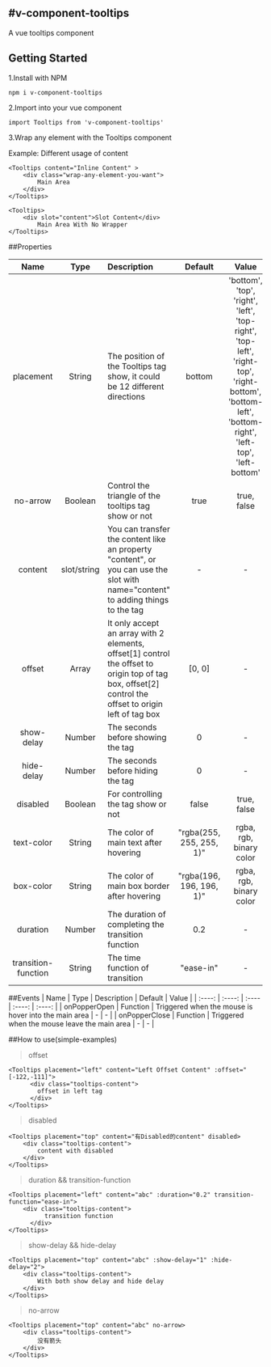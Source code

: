 #v-component-tooltips
---
A vue tooltips component

## Getting Started

1.Install with NPM

```npm i v-component-tooltips```

2.Import into your vue component

```import Tooltips from 'v-component-tooltips'```

3.Wrap any element with the Tooltips component

Example: Different usage of content
```
<Tooltips content="Inline Content" >
    <div class="wrap-any-element-you-want">
        Main Area
    </div>
</Tooltips>
```
```
<Tooltips>
    <div slot="content">Slot Content</div>
        Main Area With No Wrapper
</Tooltips>
```


##Properties

|  Name   | Type  | Description  | Default  | Value  |
|  :----:  | :----:  | :----  | :----:  | :----:  |
| placement  | String | The position of the Tooltips tag show, it could be 12 different directions | bottom | 'bottom', 'top', 'right', 'left', 'top-right', 'top-left', 'right-top', 'right-bottom', 'bottom-left', 'bottom-right', 'left-top', 'left-bottom' |
| no-arrow  | Boolean | Control the triangle of the tooltips tag show or not  | true | true, false |
| content  | slot/string | You can transfer the content like an property "content", or you can use the slot with name="content" to adding things to the tag | - | - |
| offset  | Array | It only accept an array with 2 elements, offset[1] control the offset to origin top of tag box, offset[2] control the offset to origin left of tag box | [0, 0] | - |
| show-delay  | Number | The seconds before showing the tag | 0 | - |
| hide-delay  | Number | The seconds before hiding the tag | 0 | - |
| disabled  | Boolean | For controlling the tag show or not | false |true, false |
| text-color  | String | The color of main text after hovering | "rgba(255, 255, 255, 1)" | rgba, rgb, binary color |
| box-color  | String | The color of main box border after hovering | "rgba(196, 196, 196, 1)" | rgba, rgb, binary color |
| duration | Number | The duration of completing the transition function | 0.2 | - |
| transition-function  | String | The time function of transition  | "ease-in" | - |


##Events
|  Name   | Type  | Description  | Default  | Value  |
|  :----:  | :----:  | :----  | :----:  | :----:  |
| onPopperOpen  | Function | Triggered when the mouse is hover into the main area | - | - |
| onPopperClose  | Function | Triggered when the mouse leave the main area  | - | - |


##How to use(simple-examples)

>offset
```
<Tooltips placement="left" content="Left Offset Content" :offset="[-122,-111]">
      <div class="tooltips-content">
        offset in left tag
      </div>
</Tooltips>
```

> disabled
```
<Tooltips placement="top" content="有Disabled的content" disabled>
    <div class="tooltips-content">
        content with disabled
    </div>
</Tooltips>
```

> duration && transition-function
```
<Tooltips placement="left" content="abc" :duration="0.2" transition-function="ease-in">
    <div class="tooltips-content">
          transition function
      </div>
</Tooltips>
```

> show-delay && hide-delay
```
<Tooltips placement="top" content="abc" :show-delay="1" :hide-delay="2">
    <div class="tooltips-content">
        With both show delay and hide delay
    </div>
</Tooltips>
```

> no-arrow
```
<Tooltips placement="top" content="abc" no-arrow>
    <div class="tooltips-content">
        没有箭头
    </div>
</Tooltips>
```
